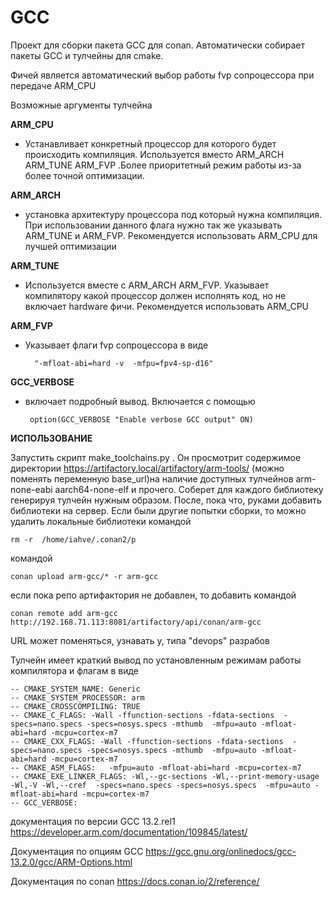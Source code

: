 # GCC

Проект для сборки пакета GCC для conan. 
Автоматически собирает пакеты GCC и тулчейны для cmake.

Фичей является автоматический выбор работы fvp сопроцессора при передаче ARM_CPU

Возможные аргументы тулчейна

**ARM_CPU**

- Устанавливает конкретный процессор для которого будет происходить компиляция. Используется вместо ARM_ARCH ARM_TUNE ARM_FVP .Более приоритетный режим работы из-за более точной оптимизации. 

**ARM_ARCH**
- установка архитектуру процессора под который нужна компиляция. При использовании данного флага нужно так же указывать ARM_TUNE и ARM_FVP. Рекомендуется использовать ARM_CPU для лучшей оптимизации

**ARM_TUNE**
- Используется вместе с ARM_ARCH ARM_FVP. Указывает компилятору какой процессор должен исполнять код, но не включает hardware фичи. Рекомендуется использовать ARM_CPU

**ARM_FVP**
- Указывает флаги fvp сопроцессора в виде 
    
        "-mfloat-abi=hard -v  -mfpu=fpv4-sp-d16"

**GCC_VERBOSE**
- включает подробный вывод. Включается с помощью
    
       option(GCC_VERBOSE "Enable verbose GCC output" ON)

**ИСПОЛЬЗОВАНИЕ**

Запустить скрипт make_toolchains.py . Он просмотрит содержимое директории https://artifactory.local/artifactory/arm-tools/ (можно поменять переменную base_url)на наличие доступных тулчейнов arm-none-eabi aarch64-none-elf и прочего. 
Соберет для каждого библиотеку генерируя тулчейн нужным образом. После, пока что, руками добавить библиотеки на сервер. Если были другие попытки сборки, то можно удалить локальные библиотеки командой
    
    rm -r  /home/iahve/.conan2/p
командой 

    conan upload arm-gcc/* -r arm-gcc

если пока репо артифактория не добавлен, то добавить командой

    conan remote add arm-gcc http://192.168.71.113:8081/artifactory/api/conan/arm-gcc

URL может поменяться, узнавать у, типа "devops" разрабов 

Тулчейн имеет краткий вывод по установленным режимам работы компилятора и флагам в виде

    -- CMAKE_SYSTEM_NAME: Generic
    -- CMAKE_SYSTEM_PROCESSOR: arm
    -- CMAKE_CROSSCOMPILING: TRUE
    -- CMAKE_C_FLAGS: -Wall -ffunction-sections -fdata-sections  -specs=nano.specs -specs=nosys.specs -mthumb  -mfpu=auto -mfloat-abi=hard -mcpu=cortex-m7
    -- CMAKE_CXX_FLAGS: -Wall -ffunction-sections -fdata-sections  -specs=nano.specs -specs=nosys.specs -mthumb  -mfpu=auto -mfloat-abi=hard -mcpu=cortex-m7
    -- CMAKE_ASM_FLAGS:   -mfpu=auto -mfloat-abi=hard -mcpu=cortex-m7
    -- CMAKE_EXE_LINKER_FLAGS: -Wl,--gc-sections -Wl,--print-memory-usage -Wl,-V -Wl,--cref  -specs=nano.specs -specs=nosys.specs  -mfpu=auto -mfloat-abi=hard -mcpu=cortex-m7
    -- GCC_VERBOSE:

документация по версии GCC 13.2.rel1 
https://developer.arm.com/documentation/109845/latest/

Документация по опциям GCC
https://gcc.gnu.org/onlinedocs/gcc-13.2.0/gcc/ARM-Options.html

Документация по conan
https://docs.conan.io/2/reference/
